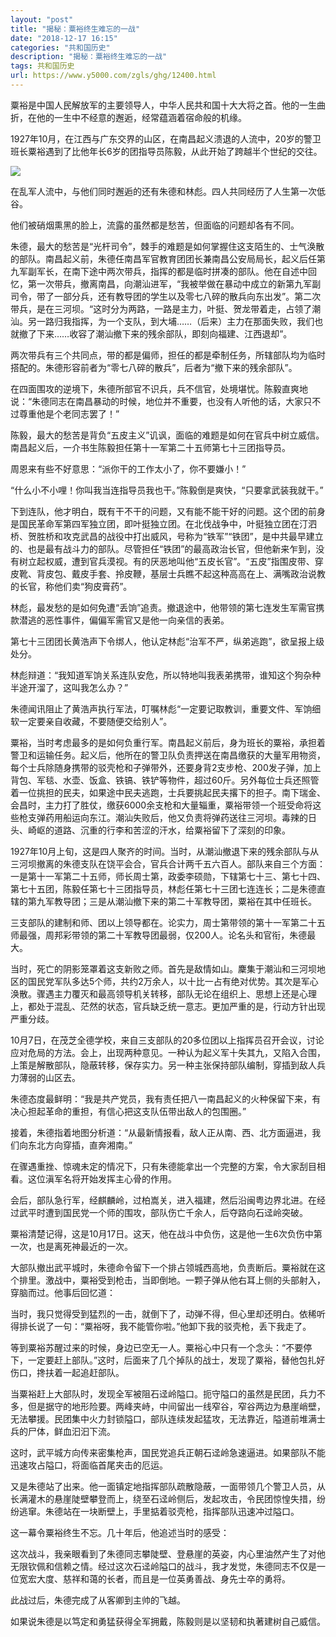 ```yaml
---
layout: "post"
title: "揭秘：粟裕终生难忘的一战"
date: "2018-12-17 16:15"
categories: "共和国历史"
description: "揭秘：粟裕终生难忘的一战"
tags: 共和国历史
url: https://www.y5000.com/zgls/ghg/12400.html
---
```






粟裕是中国人民解放军的主要领导人，中华人民共和国十大大将之首。他的一生曲折，在他的一生中不经意的邂逅，经常蕴涵着宿命般的机缘。

1927年10月，在江西与广东交界的山区，在南昌起义溃退的人流中，20岁的警卫班长粟裕遇到了比他年长6岁的团指导员陈毅，从此开始了跨越半个世纪的交往。

![](https://img.y5000.com/uploads/allimg/170206/15091160E-0.jpg)

在乱军人流中，与他们同时邂逅的还有朱德和林彪。四人共同经历了人生第一次低谷。

他们被硝烟熏黑的脸上，流露的虽然都是愁苦，但面临的问题却各有不同。

朱德，最大的愁苦是“光杆司令”，棘手的难题是如何掌握住这支陌生的、士气涣散的部队。南昌起义前，朱德任南昌军官教育团团长兼南昌公安局局长，起义后任第九军副军长，在南下途中两次带兵，指挥的都是临时拼凑的部队。他在自述中回忆，第一次带兵，撤离南昌，向潮汕进军，“我被举做在暴动中成立的新第九军副司令，带了一部分兵，还有教导团的学生以及零七八碎的散兵向东出发”。第二次带兵，是在三河坝。“这时分为两路，一路是主力，叶挺、贺龙带着走，占领了潮汕。另一路归我指挥，为一个支队，到大埔……（后来）主力在那面失败，我们也就撤了下来……收容了潮汕撤下来的残余部队，即刻向福建、江西退却”。

两次带兵有三个共同点，带的都是偏师，担任的都是牵制任务，所辖部队均为临时搭配的。朱德形容前者为“零七八碎的散兵”，后者为“撤下来的残余部队”。

在四面围攻的逆境下，朱德所部官不识兵，兵不信官，处境堪忧。陈毅直爽地说：“朱德同志在南昌暴动的时候，地位并不重要，也没有人听他的话，大家只不过尊重他是个老同志罢了！”

陈毅，最大的愁苦是背负“五皮主义”讥讽，面临的难题是如何在官兵中树立威信。南昌起义后，一介书生陈毅担任第十一军第二十五师第七十三团指导员。

周恩来有些不好意思：“派你干的工作太小了，你不要嫌小！”

“什么小不小哩！你叫我当连指导员我也干。”陈毅倒是爽快，“只要拿武装我就干。”

下到连队，他才明白，既有干不干的问题，又有能不能干好的问题。这个团的前身是国民革命军第四军独立团，即叶挺独立团。在北伐战争中，叶挺独立团在汀泗桥、贺胜桥和攻克武昌的战役中打出威风，号称为“铁军”“铁团”，是中共最早建立的、也是最有战斗力的部队。尽管担任“铁团”的最高政治长官，但他新来乍到，没有树立起权威，遭到官兵漠视。有的厌恶地叫他“五皮长官”。“五皮”指围皮带、穿皮靴、背皮包、戴皮手套、拎皮鞭，基层士兵瞧不起这种高高在上、满嘴政治说教的长官，称他们卖“狗皮膏药”。

林彪，最发愁的是如何免遭“丢饷”追责。撤退途中，他带领的第七连发生军需官携款潜逃的恶性事件，偏偏军需官又是他一向亲信的表弟。

第七十三团团长黄浩声下令绑人，他认定林彪“治军不严，纵弟逃跑”，欲呈报上级处分。

林彪辩道：“我知道军饷关系连队安危，所以特地叫我表弟携带，谁知这个狗杂种半途开溜了，这叫我怎么办？”

朱德闻讯阻止了黄浩声执行军法，叮嘱林彪“一定要记取教训，重要文件、军饷细软一定要亲自收藏，不要随便交给别人”。

粟裕，当时考虑最多的是如何负重行军。南昌起义前后，身为班长的粟裕，承担着警卫和运输任务。起义后，他所在的警卫队负责押送在南昌缴获的大量军用物资，每个士兵除随身携带的驳壳枪和子弹带外，还要身背2支步枪、200发子弹，加上背包、军毯、水壶、饭盒、铁镐、铁铲等物件，超过60斤。另外每位士兵还照管着一位挑担的民夫，如果途中民夫逃跑，士兵要挑起民夫撂下的担子。南下瑞金、会昌时，主力打了胜仗，缴获6000余支枪和大量辎重，粟裕带领一个班受命将这些枪支弹药用船运向东江。潮汕失败后，他又负责将弹药送往三河坝。毒辣的日头、崎岖的道路、沉重的行李和苦涩的汗水，给粟裕留下了深刻的印象。

1927年10月上旬，这是四人聚齐的时间。当时，从潮汕撤退下来的残余部队与从三河坝撤离的朱德支队在饶平会合，官兵合计两千五六百人。部队来自三个方面：一是第十一军第二十五师，师长周士第，政委李硕勋，下辖第七十三、第七十四、第七十五团，陈毅任第七十三团指导员，林彪任第七十三团七连连长；二是朱德直辖的第九军教导团；三是从潮汕撤下来的第二十军教导团，粟裕在其中任班长。

三支部队的建制和师、团以上领导都在。论实力，周士第带领的第十一军第二十五师最强，周邦彩带领的第二十军教导团最弱，仅200人。论名头和官衔，朱德最大。

当时，死亡的阴影笼罩着这支新败之师。首先是敌情如山。麇集于潮汕和三河坝地区的国民党军队多达5个师，共约2万余人，以十比一占有绝对优势。其次是军心涣散。骤遇主力覆灭和最高领导机关转移，部队无论在组织上、思想上还是心理上，都处于混乱、茫然的状态，官兵缺乏统一意志。更加严重的是，行动方针出现严重分歧。

10月7日，在茂芝全德学校，来自三支部队的20多位团以上指挥员召开会议，讨论应对危局的方法。会上，出现两种意见。一种认为起义军十失其九，又陷入合围，上策是解散部队，隐蔽转移，保存实力。另一种主张保持部队编制，穿插到敌人兵力薄弱的山区去。

朱德态度最鲜明：“我是共产党员，我有责任把八一南昌起义的火种保留下来，有决心担起革命的重担，有信心把这支队伍带出敌人的包围圈。”

接着，朱德指着地图分析道：“从最新情报看，敌人正从南、西、北方面逼进，我们向东北方向穿插，直奔湘南。”

在骤遇重挫、惊魂未定的情况下，只有朱德能拿出一个完整的方案，令大家刮目相看。这位滇军名将开始发挥主心骨的作用。

会后，部队急行军，经麒麟岭，过柏嵩关，进入福建，然后沿闽粤边界北进。在经过武平时遭到国民党一个师的围攻，部队伤亡千余人，后夺路向石迳岭突破。

粟裕清楚记得，这是10月17日。这天，他在战斗中负伤，这是他一生6次负伤中第一次，也是离死神最近的一次。

大部队撤出武平城时，朱德命令留下一个排占领城西高地，负责断后。粟裕就在这个排里。激战中，粟裕受到枪击，当即倒地。一颗子弹从他右耳上侧的头部射入，穿脑而过。他事后回忆道：

当时，我只觉得受到猛烈的一击，就倒下了，动弹不得，但心里却还明白。依稀听得排长说了一句：“粟裕呀，我不能管你啦。”他卸下我的驳壳枪，丢下我走了。

等到粟裕苏醒过来的时候，身边已空无一人。粟裕心中只有一个念头：“不要停下，一定要赶上部队。”这时，后面来了几个掉队的战士，发现了粟裕，替他包扎好伤口，搀扶着一起追赶部队。

当粟裕赶上大部队时，发现全军被阻石迳岭隘口。扼守隘口的虽然是民团，兵力不多，但是据守的地形险要。两峰夹峙，中间留出一线窄谷，窄谷两边为悬崖峭壁，无法攀援。民团集中火力封锁隘口，部队连续发起猛攻，无法靠近，隘道前堆满士兵的尸体，鲜血汩汩下流。

这时，武平城方向传来密集枪声，国民党追兵正朝石迳岭急速逼进。如果部队不能迅速攻占隘口，将面临首尾夹击的厄运。

又是朱德站了出来。他一面镇定地指挥部队疏散隐蔽，一面带领几个警卫人员，从长满灌木的悬崖陡壁攀登而上，绕至石迳岭侧后，发起攻击，令民团惊惶失措，纷纷逃窜。朱德站在一块断壁上，手里掂着驳壳枪，指挥部队迅速冲过隘口。

这一幕令粟裕终生不忘。几十年后，他追述当时的感受：

这次战斗，我亲眼看到了朱德同志攀陡壁、登悬崖的英姿，内心里油然产生了对他无限钦佩和信赖之情。经过这次石迳岭隘口的战斗，我才发觉，朱德同志不仅是一位宽宏大度、慈祥和蔼的长者，而且是一位英勇善战、身先士卒的勇将。

此战过后，朱德完成了从客卿到主帅的飞越。

如果说朱德是以笃定和勇猛获得全军拥戴，陈毅则是以坚韧和执著建树自己威信。
